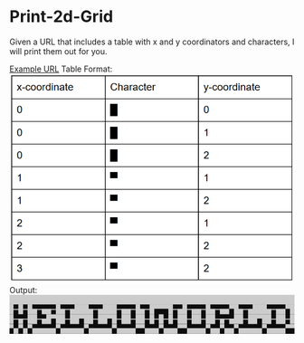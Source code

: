 # Print-2d-Grid
Given a URL that includes a table with x and y coordinators and characters, I will print them out for you.

[Example URL](https://docs.google.com/document/d/e/2PACX-1vQGUck9HIFCyezsrBSnmENk5ieJuYwpt7YHYEzeNJkIb9OSDdx-ov2nRNReKQyey-cwJOoEKUhLmN9z/pub)
Table Format:
![table](./lib/table.png)
Output: 
![output](./lib/output.png)
